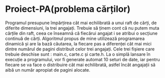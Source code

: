 # Proiect-PA(problema cărților)
Programul presupune împărțirea cât mai echilibrată a unui raft de cărți, de diferite dimensiuni, la trei angajați. Trebuie să ținem cont că nu putem muta cărțile din raft, ceea ce înseamnă că fiecărui angajat i se atribui o secțiune continuă de cărți. Algoritmul propus de mine utilizează programarea dinamică și are la bază căutarea, la fiecare pas a diferenței cât mai mici dintre numărul de pagini distribuit celor trei angajați.
Cele trei fișiere care trebuie deschise sunt : main.c, carte.c și carte.h. La o simplă lansare în execuție a programului, vor fi generate automat 10 seturi de date, iar pentru fiecare se va face o distribuire cât mai echilibrată, astfel încât angajații să aibă un număr apropiat de pagini alocate.
